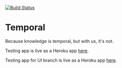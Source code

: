 [![Build Status](https://travis-ci.org/MBHS-Computer-Science-Association/Temporal.svg?branch=master)](https://travis-ci.org/MBHS-Computer-Science-Association/Temporal)

# Temporal
Because knowledge is temporal, but with us, it's not.

Testing app is live as a Heroku app [here](http://temporal-testing.herokuapp.com/).

Testing app for UI branch is live as a Heroku app [here](https://temporal-testing-ui.herokuapp.com/).
